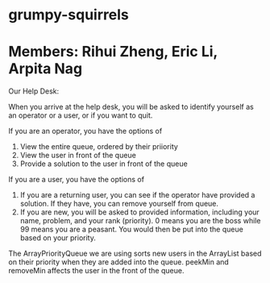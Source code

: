 # grumpy-squirrels
# Members: Rihui Zheng, Eric Li, Arpita Nag

Our Help Desk:

When you arrive at the help desk, you will be asked to identify yourself as an operator or a user, or if you want to quit.

If you are an operator, you have the options of
   1. View the entire queue, ordered by their priiority
   2. View the user in front of the queue
   3. Provide a solution to the user in front of the queue

If you are a user, you have the options of
   1. If you are a returning user, you can see if the operator have provided a solution. If they have, you can remove yourself from queue.
   2. If you are new, you will be asked to provided information, including your name, problem, and your rank (priority). 0 means you are the boss while 99 means you are a peasant. You would then be put into the queue based on your priority.

The ArrayPriorityQueue we are using sorts new users in the ArrayList based on their priority when they are added into the queue. peekMin and removeMin affects the user in the front of the queue.